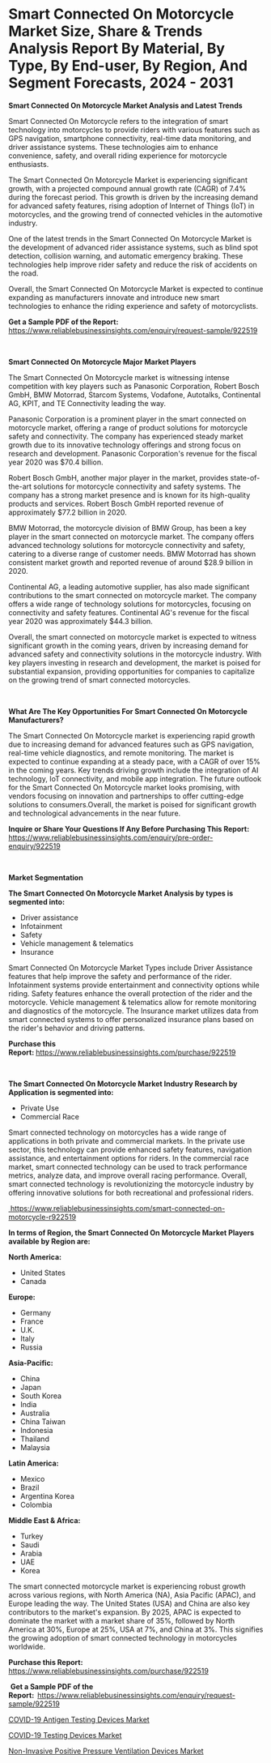 <p><h1>Smart Connected On Motorcycle Market Size, Share & Trends Analysis Report By Material, By Type, By End-user, By Region, And Segment Forecasts, 2024 - 2031</h1></p><p><strong>Smart Connected On Motorcycle Market Analysis and Latest Trends</strong></p>
<p><p>Smart Connected On Motorcycle refers to the integration of smart technology into motorcycles to provide riders with various features such as GPS navigation, smartphone connectivity, real-time data monitoring, and driver assistance systems. These technologies aim to enhance convenience, safety, and overall riding experience for motorcycle enthusiasts.</p><p>The Smart Connected On Motorcycle Market is experiencing significant growth, with a projected compound annual growth rate (CAGR) of 7.4% during the forecast period. This growth is driven by the increasing demand for advanced safety features, rising adoption of Internet of Things (IoT) in motorcycles, and the growing trend of connected vehicles in the automotive industry.</p><p>One of the latest trends in the Smart Connected On Motorcycle Market is the development of advanced rider assistance systems, such as blind spot detection, collision warning, and automatic emergency braking. These technologies help improve rider safety and reduce the risk of accidents on the road.</p><p>Overall, the Smart Connected On Motorcycle Market is expected to continue expanding as manufacturers innovate and introduce new smart technologies to enhance the riding experience and safety of motorcyclists.</p></p>
<p><strong>Get a Sample PDF of the Report:&nbsp;</strong> <a href="https://www.reliablebusinessinsights.com/enquiry/request-sample/922519">https://www.reliablebusinessinsights.com/enquiry/request-sample/922519</a></p>
<p>&nbsp;</p>
<p><strong>Smart Connected On Motorcycle Major Market Players</strong></p>
<p><p>The Smart Connected On Motorcycle market is witnessing intense competition with key players such as Panasonic Corporation, Robert Bosch GmbH, BMW Motorrad, Starcom Systems, Vodafone, Autotalks, Continental AG, KPIT, and TE Connectivity leading the way.</p><p>Panasonic Corporation is a prominent player in the smart connected on motorcycle market, offering a range of product solutions for motorcycle safety and connectivity. The company has experienced steady market growth due to its innovative technology offerings and strong focus on research and development. Panasonic Corporation's revenue for the fiscal year 2020 was $70.4 billion.</p><p>Robert Bosch GmbH, another major player in the market, provides state-of-the-art solutions for motorcycle connectivity and safety systems. The company has a strong market presence and is known for its high-quality products and services. Robert Bosch GmbH reported revenue of approximately $77.2 billion in 2020.</p><p>BMW Motorrad, the motorcycle division of BMW Group, has been a key player in the smart connected on motorcycle market. The company offers advanced technology solutions for motorcycle connectivity and safety, catering to a diverse range of customer needs. BMW Motorrad has shown consistent market growth and reported revenue of around $28.9 billion in 2020.</p><p>Continental AG, a leading automotive supplier, has also made significant contributions to the smart connected on motorcycle market. The company offers a wide range of technology solutions for motorcycles, focusing on connectivity and safety features. Continental AG's revenue for the fiscal year 2020 was approximately $44.3 billion.</p><p>Overall, the smart connected on motorcycle market is expected to witness significant growth in the coming years, driven by increasing demand for advanced safety and connectivity solutions in the motorcycle industry. With key players investing in research and development, the market is poised for substantial expansion, providing opportunities for companies to capitalize on the growing trend of smart connected motorcycles.</p></p>
<p>&nbsp;</p>
<p><strong>What Are The Key Opportunities For Smart Connected On Motorcycle Manufacturers?</strong></p>
<p><p>The Smart Connected On Motorcycle market is experiencing rapid growth due to increasing demand for advanced features such as GPS navigation, real-time vehicle diagnostics, and remote monitoring. The market is expected to continue expanding at a steady pace, with a CAGR of over 15% in the coming years. Key trends driving growth include the integration of AI technology, IoT connectivity, and mobile app integration. The future outlook for the Smart Connected On Motorcycle market looks promising, with vendors focusing on innovation and partnerships to offer cutting-edge solutions to consumers.Overall, the market is poised for significant growth and technological advancements in the near future.</p></p>
<p><strong>Inquire or Share Your Questions If Any Before Purchasing This Report:</strong> <a href="https://www.reliablebusinessinsights.com/enquiry/pre-order-enquiry/922519">https://www.reliablebusinessinsights.com/enquiry/pre-order-enquiry/922519</a></p>
<p>&nbsp;</p>
<p><strong>Market Segmentation</strong></p>
<p><strong>The Smart Connected On Motorcycle Market Analysis by types is segmented into:</strong></p>
<p><ul><li>Driver assistance</li><li>Infotainment</li><li>Safety</li><li>Vehicle management & telematics</li><li>Insurance</li></ul></p>
<p><p>Smart Connected On Motorcycle Market Types include Driver Assistance features that help improve the safety and performance of the rider. Infotainment systems provide entertainment and connectivity options while riding. Safety features enhance the overall protection of the rider and the motorcycle. Vehicle management & telematics allow for remote monitoring and diagnostics of the motorcycle. The Insurance market utilizes data from smart connected systems to offer personalized insurance plans based on the rider's behavior and driving patterns.</p></p>
<p><strong>Purchase this Report:&nbsp;</strong><a href="https://www.reliablebusinessinsights.com/purchase/922519">https://www.reliablebusinessinsights.com/purchase/922519</a></p>
<p>&nbsp;</p>
<p><strong>The Smart Connected On Motorcycle Market Industry Research by Application is segmented into:</strong></p>
<p><ul><li>Private Use</li><li>Commercial Race</li></ul></p>
<p><p>Smart connected technology on motorcycles has a wide range of applications in both private and commercial markets. In the private use sector, this technology can provide enhanced safety features, navigation assistance, and entertainment options for riders. In the commercial race market, smart connected technology can be used to track performance metrics, analyze data, and improve overall racing performance. Overall, smart connected technology is revolutionizing the motorcycle industry by offering innovative solutions for both recreational and professional riders.</p></p>
<p><a href="https://www.reliablebusinessinsights.com/smart-connected-on-motorcycle-r922519">&nbsp;https://www.reliablebusinessinsights.com/smart-connected-on-motorcycle-r922519</a></p>
<p><strong>In terms of Region, the Smart Connected On Motorcycle Market Players available by Region are:</strong></p>
<p>
    <p> <strong> North America: </strong>
        <ul>
            <li>United States</li>
            <li>Canada</li>
        </ul>
        </p> 
    <p> <strong> Europe: </strong>
        <ul>
            <li>Germany</li>
            <li>France</li>
            <li>U.K.</li>
            <li>Italy</li>
            <li>Russia</li>
        </ul>
        </p> 
    <p> <strong> Asia-Pacific: </strong>
        <ul>
            <li>China</li>
            <li>Japan</li>
            <li>South Korea</li>
            <li>India</li>
            <li>Australia</li>
            <li>China Taiwan</li>
            <li>Indonesia</li>
            <li>Thailand</li>
            <li>Malaysia</li>
        </ul>
        </p> 
    <p> <strong> Latin America: </strong>
        <ul>
            <li>Mexico</li>
            <li>Brazil</li>
            <li>Argentina Korea</li>
            <li>Colombia</li>
        </ul>
        </p> 
    <p> <strong> Middle East & Africa: </strong>
        <ul>
            <li>Turkey</li>
            <li>Saudi</li>
            <li>Arabia</li>
            <li>UAE</li>
            <li>Korea</li>
        </ul>
    </p>
    </p>
<p><p>The smart connected motorcycle market is experiencing robust growth across various regions, with North America (NA), Asia Pacific (APAC), and Europe leading the way. The United States (USA) and China are also key contributors to the market's expansion. By 2025, APAC is expected to dominate the market with a market share of 35%, followed by North America at 30%, Europe at 25%, USA at 7%, and China at 3%. This signifies the growing adoption of smart connected technology in motorcycles worldwide.</p></p>
<p><strong>Purchase this Report: </strong><a href="https://www.reliablebusinessinsights.com/purchase/922519">https://www.reliablebusinessinsights.com/purchase/922519</a></p>
<p>&nbsp;<strong>Get a Sample PDF of the Report:&nbsp;&nbsp;</strong><a href="https://www.reliablebusinessinsights.com/enquiry/request-sample/922519">https://www.reliablebusinessinsights.com/enquiry/request-sample/922519</a></p>
<p><strong></strong></p>
<p><p><a href="https://github.com/LiamDavis60/Market-Research-Report-List-1/blob/main/covid-19-antigen-testing-devices-market.md">COVID-19 Antigen Testing Devices Market</a></p><p><a href="https://github.com/Hazelklievgspy6vdcsmu106w/Market-Research-Report-List-3/blob/main/covid-19-testing-devices-market.md">COVID-19 Testing Devices Market</a></p><p><a href="https://github.com/lubmix/Market-Research-Report-List-3/blob/main/non-invasive-positive-pressure-ventilation-devices-market.md">Non-Invasive Positive Pressure Ventilation Devices Market</a></p></p>